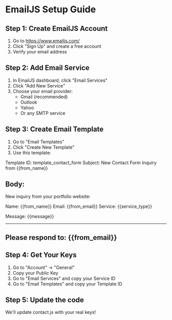 # EmailJS Setup Guide

## Step 1: Create EmailJS Account
1. Go to https://www.emailjs.com/
2. Click "Sign Up" and create a free account
3. Verify your email address

## Step 2: Add Email Service
1. In EmailJS dashboard, click "Email Services"
2. Click "Add New Service"
3. Choose your email provider:
   - Gmail (recommended)
   - Outlook
   - Yahoo
   - Or any SMTP service

## Step 3: Create Email Template
1. Go to "Email Templates"
2. Click "Create New Template"
3. Use this template:

Template ID: template_contact_form
Subject: New Contact Form Inquiry from {{from_name}}

Body:
---
New inquiry from your portfolio website:

Name: {{from_name}}
Email: {{from_email}}
Service: {{service_type}}

Message:
{{message}}

---
Please respond to: {{from_email}}
---

## Step 4: Get Your Keys
1. Go to "Account" → "General"
2. Copy your Public Key
3. Go to "Email Services" and copy your Service ID
4. Go to "Email Templates" and copy your Template ID

## Step 5: Update the code
We'll update contact.js with your real keys!
